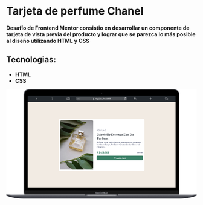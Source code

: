 # Tarjeta de perfume Chanel

**Desafío de Frontend Mentor consistio en desarrollar un componente de tarjeta de vista previa del producto y lograr que se parezca lo más posible al diseño utilizando HTML y CSS**

## Tecnologias:
- **HTML**
- **CSS**

![](./images/tarjeta-vista-previa.png)
